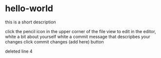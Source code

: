 # hello-world
this is a short description


click the pencil icon in the upper corner of the file view to edit
 in the editor, white a bit about yourself
 white a commit message that descripbes your changes
 click commit changes (add here)  button

deleted line 4
